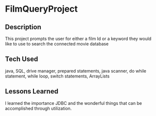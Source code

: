 # FilmQueryProject

## Description

This project prompts the user for either a film Id or a keyword they would like to use to search the connected movie database

## Tech Used 

java, SQL, drive manager, prepared statements, java scanner, do while statement, while loop, switch statements, ArrayLists

## Lessons Learned 

I learned the importance JDBC and the wonderful things that can be accomplished through utilization.

